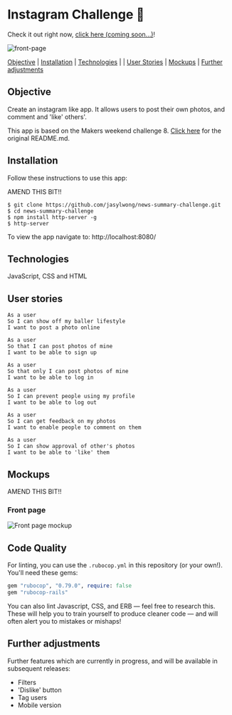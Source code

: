 Instagram Challenge 📸
======================

Check it out right now, [click here (coming soon...)](#)!

![front-page](./images/front-page.png)

[Objective](#Objective) |  [Installation](#Installation) | [Technologies](#Technologies) | | [User Stories](#user_stories) | [Mockups](#Mockups) | [Further adjustments](#further_adjustment)

## <a name="Objective">Objective</a>

Create an instagram like app. It allows users to post their own photos, and comment and 'like' others'.

This app is based on the Makers weekend challenge 8. [Click here](https://github.com/makersacademy/instagram-challenge) for the original README.md.

## <a name="Installation">Installation</a>

Follow these instructions to use this app:

AMEND THIS BIT!!
```
$ git clone https://github.com/jasylwong/news-summary-challenge.git
$ cd news-summary-challenge
$ npm install http-server -g
$ http-server
```
To view the app navigate to: http://localhost:8080/

## <a name="Technologies">Technologies</a>

JavaScript, CSS and HTML

## User stories

```
As a user
So I can show off my baller lifestyle
I want to post a photo online
```
```
As a user
So that I can post photos of mine
I want to be able to sign up
```
```
As a user
So that only I can post photos of mine
I want to be able to log in
```
```
As a user
So I can prevent people using my profile
I want to be able to log out
```
```
As a user
So I can get feedback on my photos
I want to enable people to comment on them
```
```
As a user
So I can show approval of other's photos
I want to be able to 'like' them
```


## <a name="Mockups">Mockups</a>

AMEND THIS BIT!!

### Front page

![Front page mockup](#)

## Code Quality

For linting, you can use the `.rubocop.yml` in this repository (or your own!).
You'll need these gems:

```ruby
gem "rubocop", "0.79.0", require: false
gem "rubocop-rails"
```

You can also lint Javascript, CSS, and ERB — feel free to research this. These
will help you to train yourself to produce cleaner code — and will often alert
you to mistakes or mishaps!

## <a name="further_adjustment">Further adjustments</a>

Further features which are currently in progress, and will be available in subsequent releases:
- Filters
- 'Dislike' button
- Tag users
- Mobile version
